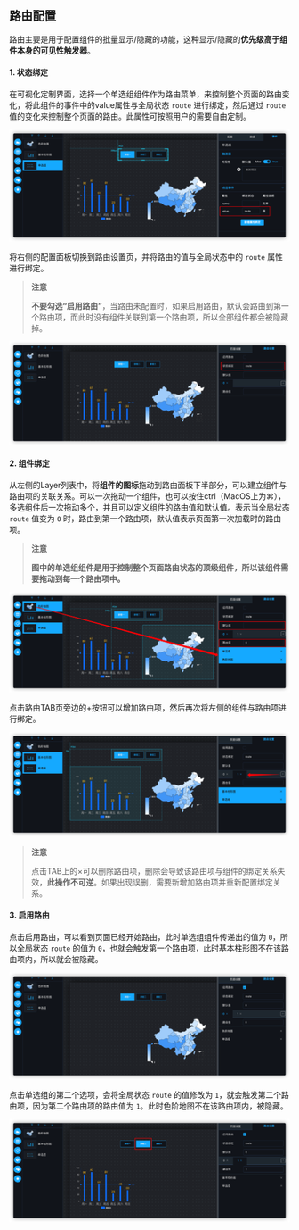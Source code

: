 ## 路由配置

路由主要是用于配置组件的批量显示/隐藏的功能，这种显示/隐藏的**优先级高于组件本身的可见性触发器**。

#### 1. 状态绑定

在可视化定制界面，选择一个单选组组件作为路由菜单，来控制整个页面的路由变化，将此组件的事件中的value属性与全局状态 `route` 进行绑定，然后通过 `route` 值的变化来控制整个页面的路由。此属性可按照用户的需要自由定制。

![route-sample-01](../source/images/ch-03/route-sample-01.png)

将右侧的配置面板切换到路由设置页，并将路由的值与全局状态中的 `route` 属性进行绑定。

> **注意**
>
> **不要勾选“启用路由”**，当路由未配置时，如果启用路由，默认会路由到第一个路由项，而此时没有组件关联到第一个路由项，所以全部组件都会被隐藏掉。

![route-sample-02](../source/images/ch-03/route-sample-02.png)



#### 2. 组件绑定

从左侧的Layer列表中，将**组件的图标**拖动到路由面板下半部分，可以建立组件与路由项的关联关系。可以一次拖动一个组件，也可以按住ctrl（MacOS上为⌘），多选组件后一次拖动多个，并且可以定义组件的路由值和默认值。表示当全局状态 `route` 值变为 `0` 时，路由到第一个路由项，默认值表示页面第一次加载时的路由项。

> **注意**
>
> **图中的单选组组件是用于控制整个页面路由状态的顶级组件，所以该组件需要拖动到每一个路由项中。**

![route-sample-03](../source/images/ch-03/route-sample-03.png)

点击路由TAB页旁边的+按钮可以增加路由项，然后再次将左侧的组件与路由项进行绑定。

![route-sample-04](../source/images/ch-03/route-sample-04.png)

> **注意**
>
> 点击TAB上的×可以删除路由项，删除会导致该路由项与组件的绑定关系失效，**此操作不可逆**。如果出现误删，需要新增加路由项并重新配置绑定关系。



#### 3. 启用路由

点击启用路由，可以看到页面已经开始路由，此时单选组组件传递出的值为 `0`，所以全局状态 `route` 的值为 `0`，也就会触发第一个路由项，此时基本柱形图不在该路由项内，所以就会被隐藏。

![route-sample-05](../source/images/ch-03/route-sample-05.png)

点击单选组的第二个选项，会将全局状态 `route` 的值修改为 `1`，就会触发第二个路由项，因为第二个路由项的路由值为 `1`。此时色阶地图不在该路由项内，被隐藏。

![route-sample-06](../source/images/ch-03/route-sample-06.png)